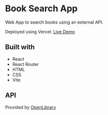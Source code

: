 # Book Search App

Web App to search books using an external API.  

Deployed using Vercel: [Live Demo](https://book-search-with-react-router-oqdw.vercel.app)  

## Built with  
- React
- React Router  
- HTML  
- CSS    
- Vite

## API
Provided by [OpenLibrary](https://openlibrary.org/developers/api)
